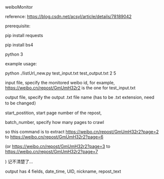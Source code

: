  weiboMonitor

reference: https://blog.csdn.net/acsyl/article/details/78189042

prerequisite:

pip install requests

pip install bs4 

python 3

example usage:

python ./listUrl_new.py test_input.txt test_output.txt 2 5


input file, specify the monitored weibo id, for example, https://weibo.cn/repost/GmUmH32r2 is the one for test_input.txt

output file, specify the output .txt file name (has to be .txt extension, need to be changed）

start_postition, start page number of the repost, 

batch_number, specify how many pages to crawl

so this command is to 
extract https://weibo.cn/repost/GmUmH32r2?page=2 to https://weibo.cn/repost/GmUmH32r2?page=6

(or 
https://weibo.cn/repost/GmUmH32r2?page=3 to https://weibo.cn/repost/GmUmH32r2?page=7

)
记不清楚了...


output has 4 fields, 
date_time, UID, nickname, repost_text
